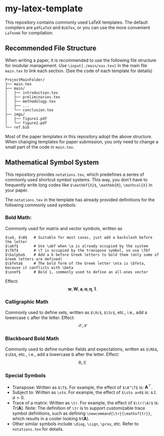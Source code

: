 # my-latex-template
This repository contains commonly used LaTeX templates. The default compilers are `pdfLaTeX` and `BibTex`, or you can use the more convenient `LaTexmk` for compilation.

## Recommended File Structure
When writing a paper, it is recommended to use the following file structure for modular management. Use `\input{./main/xxx.tex}` in the main file `main.tex` to link each section. (See the code of each template for details)
```
ProjectMainFolder/
├── main.tex
├── main/
│   ├── introduction.tex
│   ├── preliminaries.tex
│   ├── methodology.tex
│   ├── ...
│   └── conclusion.tex
├── imgs/
│   ├── figure1.pdf
│   └── figure2.pdf
└── ref.bib
```
Most of the paper templates in this repository adopt the above structure. When changing templates for paper submission, you only need to change a small part of the code in `main.tex`.

## Mathematical Symbol System
This repository provides `notations.tex`, which predefines a series of commonly used shortcut symbol systems. This way, you don't have to frequently write long codes like `$\mathbf{X}$`, `\mathbb{R}`, `\mathcal{X}` in your paper.

The `notations.tex` in the template has already provided definitions for the following commonly used symbols:

### Bold Math:
Commonly used for matrix and vector symbols, written as
```[LaTeX]
$\w$, $\W$   # Suitable for most cases, just add a backslash before the letter
$\abf$       # Use \abf when \a is already occupied by the system
$\Tbf$       # \T is occupied by the transpose symbol, so use \Tbf
$\balpha$    # Add a b before Greek letters to bold them (only some of Greek letters are defined)
$\bfeta$     # The bold form of the Greek letter \eta is \bfeta, because it conflicts with \beta
$\onef$      # Bold 1, commonly used to define an all-ones vector
```
Effect:
$$
\bm{w}, \bm{W}, \bm{a}, \bm{\alpha}, \bm{\eta}, \bm{1}.
$$

### Calligraphic Math
Commonly used to define sets, written as `$\Xc$`, `$\Sc$`, etc., i.e., add a lowercase c after the letter. Effect:
$$
\mathcal{X}, \mathcal{S}
$$

### Blackboard Bold Math
Commonly used to define number fields and expectations, written as `$\Rb$`, `$\Eb$`, etc., i.e., add a lowercase b after the letter. Effect:
$$
\mathbb{R}, \mathbb{E}
$$

### Special Symbols
- Transpose: Written as `$\T$`. For example, the effect of `$\A^\T$` is: $\bm{A}^\top$.
- Subject to: Written as `\sto`. For example, the effect of `$\sto a>0$` is: $\text{s.t. } a>0$.
- Trace of a matrix: Written as `\tr`. For example, the effect of `$\tr(\A)$` is: $Tr(\bm{A})$.
    Note: The definition of `\tr` is to support customizable trace symbol definitions, such as defining `\newcommand{\tr}{\mathsf{tr}}`, which results in a cooler looking $\mathsf{tr}(\bm{A})$.
- Other similar symbols include `\diag`, `\sign`, `\prox`, etc. Refer to `notations.tex` for details.